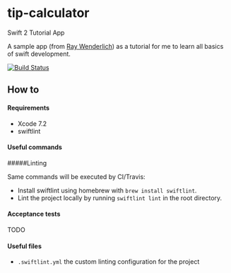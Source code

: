 # tip-calculator
Swift 2 Tutorial App

A sample app (from [Ray Wenderlich](http://www.raywenderlich.com/)) as a tutorial for me to learn all basics of swift development.


[![Build Status](https://travis-ci.org/heshamMassoud/tip-calculator.svg?branch=master)](https://travis-ci.org/heshamMassoud/tip-calculator)

## How to

#### Requirements
- Xcode 7.2
- swiftlint

#### Useful commands

#####Linting

Same commands will be executed by CI/Travis:

- Install swiftlint using homebrew with `brew install swiftlint`.
- Lint the project locally by running `swiftlint lint` in the root directory.

#### Acceptance tests
TODO

#### Useful files
- `.swiftlint.yml` the custom linting configuration for the project


